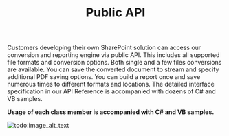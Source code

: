 ﻿---
title: Public API
type: docs
weight: 50
url: /sharepoint/public-api/
---

Customers developing their own SharePoint solution can access our conversion and reporting engine via public API. This includes all supported file formats and conversion options. Both single and a few files conversions are available. You can save the converted document to stream and specify additional PDF saving options. You can build a report once and save numerous times to different formats and locations. The detailed interface specification in our API Reference is accompanied with dozens of C# and VB samples.

**Usage of each class member is accompanied with C# and VB samples.** 

![todo:image_alt_text](public-api_1.png)
